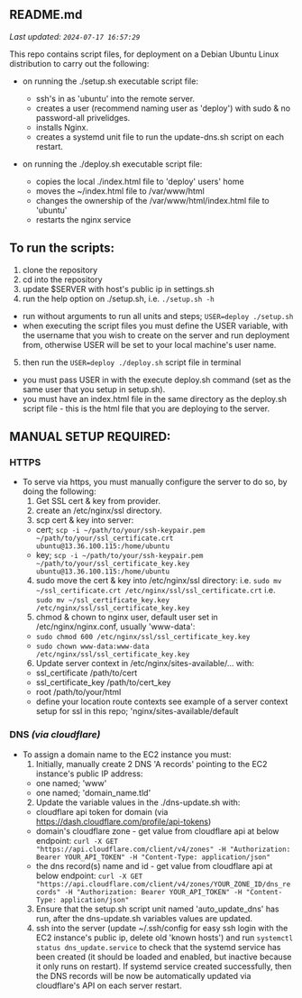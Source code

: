 ## README.md
_Last updated: `2024-07-17 16:57:29`_

This repo contains script files, for deployment on a Debian Ubuntu Linux distribution
to carry out the following:

- on running the ./setup.sh executable script file:
  - ssh's in as 'ubuntu' into the remote server.
  - creates a user (recommend naming user as 'deploy') with sudo & no password-all privelidges.
  - installs Nginx.
  - creates a systemd unit file to run the update-dns.sh script on each restart.

- on running the ./deploy.sh executable script file:
  - copies the local ./index.html file to 'deploy' users' home
  - moves the ~/index.html file to /var/www/html
  - changes the ownership of the /var/www/html/index.html file to 'ubuntu'
  - restarts the nginx service


## To run the scripts:
1. clone the repository
2. cd into the repository
3. update $SERVER with host's public ip in settings.sh
4. run the help option on ./setup.sh, i.e. `./setup.sh -h`
  - run without arguments to run all units and steps; `USER=deploy ./setup.sh`
  - when executing the script files you must define the USER variable, with the
    username that you wish to create on the server and run deployment from,
    otherwise USER will be set to your local machine's user name.
5. then run the `USER=deploy ./deploy.sh` script file in terminal
  - you must pass USER in with the execute deploy.sh command (set as
    the same user that you setup in setup.sh).
  - you must have an index.html file in the same directory as the deploy.sh
    script file - this is the html file that you are deploying to the server.


## MANUAL SETUP REQUIRED:
### HTTPS
- To serve via https, you must manually configure the server to do so, by doing the following:
	1. Get SSL cert & key from provider.
	2. create an /etc/nginx/ssl directory.
  3. scp cert & key into server:
    - cert; `scp -i ~/path/to/your/ssh-keypair.pem ~/path/to/your/ssl_certificate.crt ubuntu@13.36.100.115:/home/ubuntu`
    - key; `scp -i ~/path/to/your/ssh-keypair.pem ~/path/to/your/ssl_certificate_key.key ubuntu@13.36.100.115:/home/ubuntu`
  4. sudo move the cert & key into /etc/nginx/ssl directory:
      i.e. `sudo mv ~/ssl_certificate.crt /etc/nginx/ssl/ssl_certificate.crt`
      i.e. `sudo mv ~/ssl_certificate_key.key /etc/nginx/ssl/ssl_certificate_key.key`
  5. chmod & chown to nginx user, default user set in /etc/nginx/nginx.conf, usually 'www-data':
    - `sudo chmod 600 /etc/nginx/ssl/ssl_certificate_key.key`
    - `sudo chown www-data:www-data /etc/nginx/ssl/ssl_certificate_key.key`
  6. Update server context in /etc/nginx/sites-available/... with:
    - ssl_certificate /path/to/cert
    - ssl_certificate_key /path/to/cert_key
    - root /path/to/your/html
    - define your location route contexts
    see example of a server context setup for ssl in this repo; 'nginx/sites-available/default

### DNS _(via cloudflare)_
- To assign a domain name to the EC2 instance you must:
  1. Initially, manually create 2 DNS 'A records' pointing to the EC2 instance's public IP address:
    - one named; 'www'
    - one named; 'domain_name.tld'
  2. Update the variable values in the ./dns-update.sh with:
    - cloudflare api token for domain (via https://dash.cloudflare.com/profile/api-tokens)
    - domain's cloudflare zone - get value from cloudflare api at below endpoint:
    `curl -X GET "https://api.cloudflare.com/client/v4/zones" -H "Authorization: Bearer YOUR_API_TOKEN" -H "Content-Type: application/json"`
    - the dns record(s) name and id - get value from cloudflare api at below endpoint:
    `curl -X GET "https://api.cloudflare.com/client/v4/zones/YOUR_ZONE_ID/dns_records" -H "Authorization: Bearer YOUR_API_TOKEN" -H "Content-Type: application/json"`
  3. Ensure that the setup.sh script unit named 'auto_update_dns' has run, after the dns-update.sh variables values are updated.
  4. ssh into the server (update ~/.ssh/config for easy ssh login with the EC2 instance's public ip, delete old 'known hosts') and run `systemctl status dns_update.service` to check that the systemd service has been created (it should be loaded and enabled, but inactive because it only runs on restart). If systemd service created successfully, then the DNS records will be now be automatically updated via cloudflare's API on each server restart.
